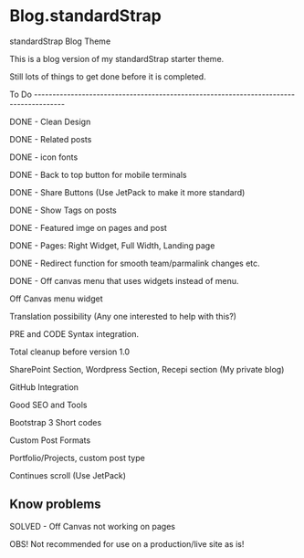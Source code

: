 Blog.standardStrap
==================

standardStrap Blog Theme

This is a blog version of my standardStrap starter theme.

Still lots of things to get done before it is completed.


To Do
--------------------------------------------------------------------------------------</br>

DONE - Clean Design

DONE - Related posts

DONE - icon fonts

DONE - Back to top button for mobile terminals

DONE - Share Buttons (Use JetPack to make it more standard)

DONE - Show Tags on posts

DONE - Featured imge on pages and post

DONE - Pages: Right Widget, Full Width, Landing page

DONE - Redirect function for smooth team/parmalink changes etc.

DONE - Off canvas menu that uses widgets instead of menu.

Off Canvas menu widget

Translation possibility (Any one interested to help with this?)

PRE and CODE Syntax integration.

Total cleanup before version 1.0

SharePoint Section, Wordpress Section, Recepi section (My private blog)

GitHub Integration

Good SEO and Tools

Bootstrap 3 Short codes

Custom Post Formats

Portfolio/Projects, custom post type

Continues scroll (Use JetPack)



Know problems
----------------------------------------------------------------------------------------

SOLVED - Off Canvas not working on pages





OBS! Not recommended for use on a production/live site as is!
